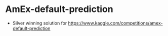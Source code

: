 # AmEx-default-prediction

- Silver winning solution for https://www.kaggle.com/competitions/amex-default-prediction
